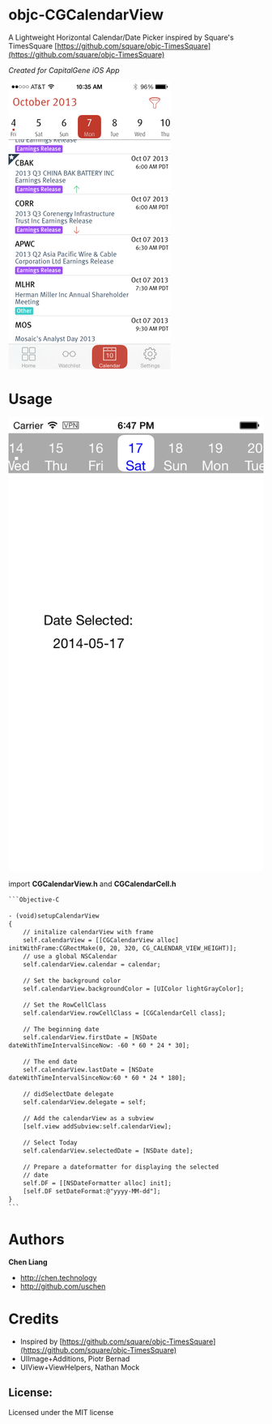 objc-CGCalendarView
===================

A Lightweight Horizontal Calendar/Date Picker inspired by Square's TimesSquare
[https://github.com/square/objc-TimesSquare](https://github.com/square/objc-TimesSquare)

*Created for CapitalGene iOS App*

![Screenshot](https://github.com/CapitalGene/objc-CGCalendarView/raw/master/doc/img/capitalgene_sc_calendar.png "https://github.com/CapitalGene/objc-CGCalendarView/raw/master/doc/img/capitalgene_sc_calendar.png")

Usage
=====
![Screenshot](https://github.com/CapitalGene/objc-CGCalendarView/raw/master/doc/img/screenshot.png "https://github.com/CapitalGene/objc-CGCalendarView/raw/master/doc/img/screenshot.png")

  import **CGCalendarView.h** and **CGCalendarCell.h**


    ```Objective-C

    - (void)setupCalendarView
    {
        // initalize calendarView with frame
        self.calendarView = [[CGCalendarView alloc] initWithFrame:CGRectMake(0, 20, 320, CG_CALENDAR_VIEW_HEIGHT)];
        // use a global NSCalendar
        self.calendarView.calendar = calendar;

        // Set the background color
        self.calendarView.backgroundColor = [UIColor lightGrayColor];

        // Set the RowCellClass
        self.calendarView.rowCellClass = [CGCalendarCell class];

        // The beginning date
        self.calendarView.firstDate = [NSDate dateWithTimeIntervalSinceNow: -60 * 60 * 24 * 30];

        // The end date
        self.calendarView.lastDate = [NSDate dateWithTimeIntervalSinceNow:60 * 60 * 24 * 180];

        // didSelectDate delegate
        self.calendarView.delegate = self;

        // Add the calendarView as a subview
        [self.view addSubview:self.calendarView];

        // Select Today
        self.calendarView.selectedDate = [NSDate date];

        // Prepare a dateformatter for displaying the selected
        // date
        self.DF = [[NSDateFormatter alloc] init];
        [self.DF setDateFormat:@"yyyy-MM-dd"];
    }
    ```

Authors
=======

**Chen Liang**

+ http://chen.technology
+ http://github.com/uschen

Credits
=======
+ Inspired by [https://github.com/square/objc-TimesSquare](https://github.com/square/objc-TimesSquare)
+ UIImage+Additions, Piotr Bernad
+ UIView+ViewHelpers, Nathan Mock

## License:
Licensed under the MIT license
